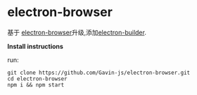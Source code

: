 # electron-browser

基于 [electron-browser](https://github.com/pfrazee/electron-browser)升级,添加[electron-builder](https://github.com/electron-userland/electron-builder).

**Install instructions**

run:

```
git clone https://github.com/Gavin-js/electron-browser.git
cd electron-browser
npm i && npm start
```
